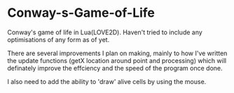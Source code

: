 # Conway-s-Game-of-Life

Conway's game of life in Lua(LOVE2D). Haven't tried to include any optimisations of any form as of yet.

There are several improvements I plan on making, mainly to how I've written the update functions (getX location around point and processing) which will definately improve the effciency and the speed of the program once done. 

I also need to add the ability to 'draw' alive cells by using the mouse.
